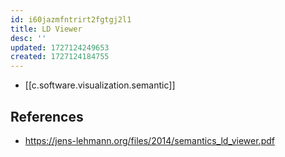 ```yaml
---
id: i60jazmfntrirt2fgtgj2l1
title: LD Viewer
desc: ''
updated: 1727124249653
created: 1727124184755
---
```


- [[c.software.visualization.semantic]]

## References

- https://jens-lehmann.org/files/2014/semantics_ld_viewer.pdf